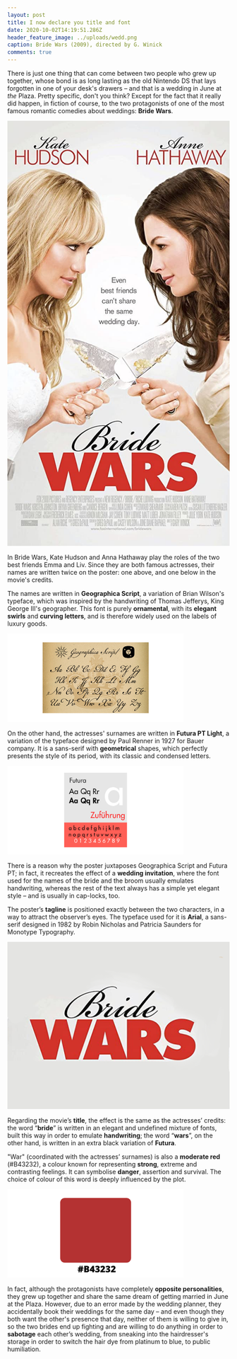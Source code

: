 ```yaml
---
layout: post
title: I now declare you title and font
date: 2020-10-02T14:19:51.286Z
header_feature_image: ../uploads/wedd.png
caption: Bride Wars (2009), directed by G. Winick
comments: true
---
```

There is just one thing that can come between two people who grew up together, whose bond is as long lasting as the old Nintendo DS that lays forgotten in one of your desk's drawers – and that is a wedding in June at *the* Plaza. Pretty specific, don't you think? Except for the fact that it really did happen, in fiction of course, to the two protagonists of one of the most famous romantic comedies about weddings: **Bride Wars**.

![This movie's poster [credit: IMDb]](../uploads/mv5bmtuyntg2otuwn15bml5banbnxkftztgwnzezmzg5mti-._v1_uy1200_cr90-0-630-1200_al_.jpg)

In Bride Wars, Kate Hudson and Anna Hathaway play the roles of the two best friends Emma and Liv. Since they are both famous actresses, their names are written twice on the poster: one above, and one below in the movie's credits.

The names are written in **Geographica Script**, a variation of Brian Wilson's typeface, which was inspired by the handwriting of Thomas Jefferys, King George III's geographer. This font is purely **ornamental**, with its **elegant swirls** and **curving letters**, and is therefore widely used on the labels of luxury goods.

![[credit: Oldfonts.com]](../uploads/script.png)

On the other hand, the actresses' surnames are written in **Futura PT Light**, a variation of the typeface designed by Paul Renner in 1927 for Bauer company. It is a sans-serif with **geometrical** shapes, which perfectly presents the style of its period, with its classic and condensed letters.

![[credit: Wikipedia]](../uploads/futura.png)

There is a reason why the poster juxtaposes Geographica Script and Futura PT; in fact, it recreates the effect of a **wedding invitation**, where the font used for the names of the bride and the broom usually emulates handwriting, whereas the rest of the text always has a simple yet elegant style – and is usually in cap-locks, too.

The poster’s **tagline** is positioned exactly between the two characters, in a way to attract the observer’s eyes. The typeface used for it is **Arial**, a sans-serif designed in 1982 by Robin Nicholas and Patricia Saunders for Monotype Typography.

![](../uploads/titolo.png)

Regarding the movie’s **title**, the effect is the same as the actresses’ credits: the word “**bride**” is written in an elegant and undefined mixture of fonts, built this way in order to emulate **handwriting**; the word “**wars**”, on the other hand, is written in an extra black variation of **Futura**.

"War" (coordinated with the actresses’ surnames) is also a **moderate red** (#B43232), a colour known for representing **strong**, extreme and contrasting feelings. It can symbolise **danger**, assertion and survival. The choice of colour of this word is deeply influenced by the plot.

![](../uploads/red.png)

In fact, although the protagonists have completely **opposite personalities**, they grew up together and share the same dream of getting married in June at the Plaza. However, due to an error made by the wedding planner, they accidentally book their weddings for the same day – and even though they both want the other's presence that day, neither of them is willing to give in, so the two brides end up fighting and are willing to do anything in order to **sabotage** each other’s wedding, from sneaking into the hairdresser's storage in order to switch the hair dye from platinum to blue, to public humiliation.